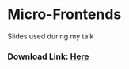 # Micro-Frontends
Slides used during my talk

### Download Link: [Here](https://www.dropbox.com/s/55odepx1kpo54ed/Micro%20Frontends.key?dl=0)
